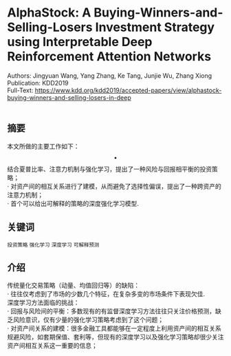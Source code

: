 # AlphaStock: A Buying-Winners-and-Selling-Losers Investment Strategy using Interpretable Deep Reinforcement Attention Networks
Authors: Jingyuan Wang, Yang Zhang, Ke Tang, Junjie Wu, Zhang Xiong<br>
Publication: KDD2019<br>
Full-Text: https://www.kdd.org/kdd2019/accepted-papers/view/alphastock-buying-winners-and-selling-losers-in-deep<br>
<br>
## 摘要
本文所做的主要工作如下：<br>
$$\bullet$$ 结合夏普比率、注意力机制与强化学习，提出了一种风险与回报相平衡的投资策略；<br>
· 对资产间的相互关系进行了建模，从而避免了选择性偏误，提出了一种跨资产的注意力机制；<br>
· 首个可以给出可解释的策略的深度强化学习模型.<br>
## 关键词
`投资策略` `强化学习` `深度学习` `可解释预测`
## 介绍
传统量化交易策略（动量、均值回归等）的缺陷：<br>
· 往往仅考虑到了市场的少数几个特征，在复杂多变的市场条件下表现欠佳. <br>
深度学习方法面临的挑战：<br>
· 回报与风险间的平衡：多数现有的有监督深度学习方法往往只关注价格预测，缺乏风险意识，仅有少量的强化学习策略考虑到了这个问题；<br>
· 对资产间关系的建模：很多金融工具都能够在一定程度上利用资产间的相互关系规避风险，如套期保值、套利等，但现有的深度学习以及强化学习策略却很少关注资产间相互关系这一重要的信息；<br>
